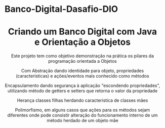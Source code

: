 # Banco-Digital-Dasafio-DIO

<h1 align="center"> Criando um Banco Digital com Java e Orientação a Objetos</h1>

<p align="center">Este projeto tem como objetivo demonstração na prática os pilares da programação orientada a Objetos </p>
<p align="center">Com Abstração dando identidade para objeto, propriedades (características) e ações/eventos mais conhecido como métodos</p>
<p align="center">Encapsulamento dando segurança à aplicação "escondendo propriedades", utilizando método de getters e setters que retorna o valor da propriedade</p>
<p align="center">Herança classes filhas herdando caracteristica de classes mães </p>
<p align="center">Polimorfismo, em alguns casos que ações para os métodos sejam diferentes onde pode consistir alteração do funcionamento interno de um método herdado de um objeto mãe</p>
